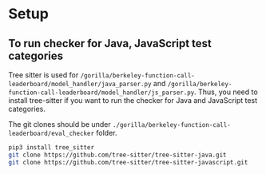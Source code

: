 # Setup

## To run checker for Java, JavaScript test categories

Tree sitter is used for `/gorilla/berkeley-function-call-leaderboard/model_handler/java_parser.py` and `/gorilla/berkeley-function-call-leaderboard/model_handler/js_parser.py`. Thus, you need to install tree-sitter if you want to run the checker for Java and JavaScript test categories.

The git clones should be under `./gorilla/berkeley-function-call-leaderboard/eval_checker` folder.


```bash
pip3 install tree_sitter
git clone https://github.com/tree-sitter/tree-sitter-java.git
git clone https://github.com/tree-sitter/tree-sitter-javascript.git
```
